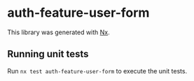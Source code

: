 # auth-feature-user-form

This library was generated with [Nx](https://nx.dev).

## Running unit tests

Run `nx test auth-feature-user-form` to execute the unit tests.

